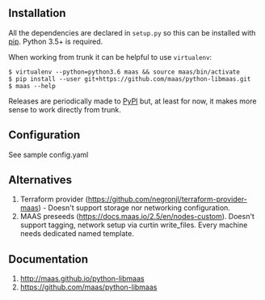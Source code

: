 ## Installation

All the dependencies are declared in `setup.py` so this can be installed
with [pip](https://pip.pypa.io/). Python 3.5+ is required.

When working from trunk it can be helpful to use `virtualenv`:

    $ virtualenv --python=python3.6 maas && source maas/bin/activate
    $ pip install --user git+https://github.com/maas/python-libmaas.git
    $ maas --help

Releases are periodically made to [PyPI](https://pypi.python.org/) but,
at least for now, it makes more sense to work directly from trunk.

## Configuration

See sample config.yaml

## Alternatives

1. Terraform provider (https://github.com/negronjl/terraform-provider-maas) - Doesn't support storage nor networking configuration.
2. MAAS preseeds (https://docs.maas.io/2.5/en/nodes-custom). Doesn't support tagging, network setup via curtin write_files. Every machine needs dedicated named template.

## Documentation

1. http://maas.github.io/python-libmaas
2. https://github.com/maas/python-libmaas
